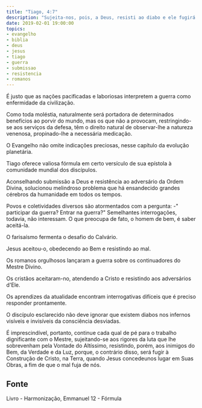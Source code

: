 ```yaml
---
title: "Tiago, 4:7"
description: "Sujeita-nos, pois, a Deus, resisti ao diabo e ele fugirá de vós."
date: 2019-02-01 19:00:00
topics: 
- evangelho
- biblia
- deus
- jesus
- tiago
- guerra
- submissao
- resistencia
- romanos
---
```


É justo que as nações pacificadas e laboriosas interpretem a
guerra como enfermidade da civilização.

Como toda moléstia, naturalmente será portadora de determinados benefícios ao
porvir do mundo, mas os que não a provocam, restringindo-se aos serviços da
defesa, têm o direito natural de observar-lhe a natureza venenosa, propinado-lhe
a necessária medicação.

O Evangelho não omite indicações preciosas, nesse capítulo da
evolução planetária.

Tiago oferece valiosa fórmula em certo versículo de sua epístola
à comunidade mundial dos discípulos.

Aconselhando submissão a Deus e resistência ao adversário da
Ordem Divina, solucionou melindroso problema que há ensandecido
grandes cérebros da humanidade em todos os tempos.

Povos e coletividades diversos são atormentados com a
pergunta: -" participar da guerra? Entrar na guerra?"
Semelhantes interrogações, todavia, não interessam. O que
preocupa de fato, o homem de bem, é saber aceitá-la.

O farisaísmo fermenta o desafio do Calvário.

Jesus aceitou-o, obedecendo ao Bem e resistindo ao mal.

Os romanos orgulhosos lançaram a guerra sobre os
continuadores do Mestre Divino.

Os cristãos aceitaram-no, atendendo a Cristo e resistindo aos
adversários d'Ele.

Os aprendizes da atualidade encontram interrogativas difíceis
que é preciso responder prontamente.

O discípulo esclarecido não deve ignorar que existem diabos nos
infernos visíveis e invisíveis da consciência desviadas.

É imprescindível, portanto, continue cada qual de pé para o trabalho
dignificante com o Mestre, sujeitando-se aos rigores da luta que lhe sobrevenham
pela Vontade do Altíssimo, resistindo, porém, aos inimigos do Bem, da Verdade e
da Luz, porque, o contrário disso, será fugir à Construção de Cristo, na Terra,
quando Jesus concedeunos lugar em Suas Obras, a fim de que o mal fuja de nós.


## Fonte
Livro - Harmonização, Emmanuel
12 - Fórmula
